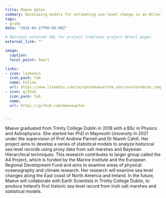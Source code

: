 ```yaml
---
title: Maeve Upton
summary: Developing models for estimating sea-level change in an Atlantic context
tags:
- grads
date: "2016-04-27T00:00:00Z"

# Optional external URL for project (replaces project detail page).
external_link: ""

image:
  caption: 
  focal_point: Smart

links:
- icon: linkedin
  icon_pack: fab
  name: Follow
  url: https://www.linkedin.com/in/uptonmaeve?utm_source=share&utm_campaign=share_via&utm_content=profile&utm_medium=ios_app
- icon: github
  icon_pack: fab
  name: 
  url: https://github.com/maeveupton


---
```


Maeve graduated from Trinity College Dublin in 2018 with a BSc in Physics and Astrophysics. She started her PhD in Maynooth University in 2021 under the supervision of Prof Andrew Parnell and Dr Niamh Cahill. Her project aims to develop a series of statistical models to analyze historical sea level records using proxy data from salt marshes and Bayesian Hierarchical techniques. This research contributes to larger group called the A4 Project, which is funded by the Marine Institute and the European Regional Development Fund and aims to examine areas of physical oceanography and climate research. Her research will examine sea level changes along the East coast of North America and Ireland. In the future, Maeve will collaborate with Earth Scientists in Trinity College Dublin, to produce Ireland’s first historic sea level record from Irish salt marshes and statistical models.
